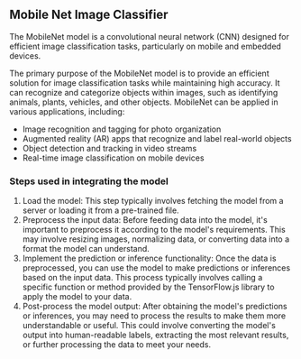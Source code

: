 ## Mobile Net Image Classifier

The MobileNet model is a convolutional neural network (CNN) designed for efficient image classification tasks, particularly on mobile and embedded devices.

The primary purpose of the MobileNet model is to provide an efficient solution for image classification tasks while maintaining high accuracy. It can recognize and categorize objects within images, such as identifying animals, plants, vehicles, and other objects. MobileNet can be applied in various applications, including:

- Image recognition and tagging for photo organization
- Augmented reality (AR) apps that recognize and label real-world objects
- Object detection and tracking in video streams
- Real-time image classification on mobile devices

### Steps used in integrating the model

1. Load the model: This step typically involves fetching the model from a server or loading it from a pre-trained file.
2. Preprocess the input data: Before feeding data into the model, it's important to preprocess it according to the model's requirements. This may involve resizing images, normalizing data, or converting data into a format the model can understand.
3. Implement the prediction or inference functionality: Once the data is preprocessed, you can use the model to make predictions or inferences based on the input data. This process typically involves calling a specific function or method provided by the TensorFlow.js library to apply the model to your data.
4. Post-process the model output: After obtaining the model's predictions or inferences, you may need to process the results to make them more understandable or useful. This could involve converting the model's output into human-readable labels, extracting the most relevant results, or further processing the data to meet your needs.

